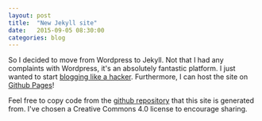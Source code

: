 ```yaml
---
layout: post
title:  "New Jekyll site"
date:   2015-09-05 08:30:00
categories: blog
---
```

So I decided to move from Wordpress to Jekyll.
Not that I had any complaints with Wordpress, it's an absolutely fantastic platform.
I just wanted to start [blogging like a hacker][tom].
Furthermore, I can host the site on [Github Pages](https://pages.github.com/)!

Feel free to copy code from the [github repository](https://github.com/tobanw/tobanw.github.io) that this site is generated from.
I've chosen a Creative Commons 4.0 license to encourage sharing.

[tom]:http://tom.preston-werner.com/2008/11/17/blogging-like-a-hacker.html
